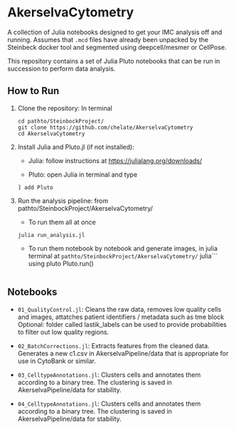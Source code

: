 # AkerselvaCytometry
A collection of Julia notebooks designed to get your IMC analysis off and running.
Assumes that `.mcd` files  have already been unpacked by the Steinbeck docker tool and segmented using deepcell/mesmer or CellPose.

This repository contains a set of Julia Pluto notebooks that can be run in succession to perform data analysis.

## How to Run

1. Clone the repository:
	In terminal
	```
	cd pathto/SteinbockProject/
	git clone https://github.com/chelate/AkerselvaCytometry
	cd AkerselvaCytometry
	```
	
2. Install Julia and Pluto.jl (if not installed):
	- Julia: follow instructions at	
		https://julialang.org/downloads/
	
	- Pluto: open Julia in terminal and type
	```
	] add Pluto
	```
	
3. Run the analysis pipeline:
	from pathto/SteinbockProject/AkerselvaCytometry/
	- To run them all at once
	```
	julia run_analysis.jl
	```
	
	- To run them notebook by notebook and generate images, in julia terminal at `pathto/SteinbockProject/AkerselvaCytometry/`
	julia```
	using pluto
	Pluto.run()	
	```
	
## Notebooks
- `01_QualityControl.jl`: Cleans the raw data, removes low quality cells and images, attatches patient identifiers / metadata such as tme block
	Optional: folder called lastik_labels can be used to provide probabilities to filter out low quality regions.
	
- `02_BatchCorrections.jl`: Extracts features from the cleaned data. Generates a new c1.csv in AkerselvaPipeline/data that is appropriate for use in CytoBank or similar.

- `03_CelltypeAnnotations.jl`: Clusters cells and annotates them according to a binary tree. The clustering is saved in AkerselvaPipeline/data for stability.  

- `04_CelltypeAnnotations.jl`: Clusters cells and annotates them according to a binary tree. The clustering is saved in AkerselvaPipeline/data for stability.  